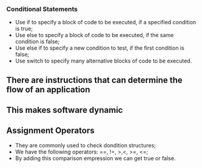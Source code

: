 ### Conditional Statements

* Use if to specify a block of code to be executed, if a specified condition is true;
* Use else to specify a block of code to be executed, if the same condition is false;
* Use else if to specify a new condition to test, if the first condition is false;
* Use switch to specify many alternative blocks of code to be executed.


## There are instructions that can determine the flow of an application 
## This makes software dynamic


## Assignment Operators

* They are commonly used to check dondition structures;
* We have the following operators: ==, !=, >,<, >=, <=;
* By adding this comparison empression we can get true or false.